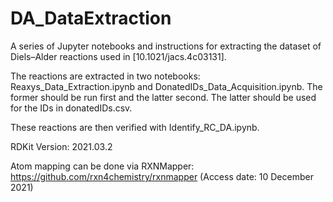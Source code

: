 # DA_DataExtraction
A series of Jupyter notebooks and instructions for extracting the dataset of Diels–Alder reactions used in [10.1021/jacs.4c03131].

The reactions are extracted in two notebooks: Reaxys_Data_Extraction.ipynb and DonatedIDs_Data_Acquisition.ipynb. The former should be run first and the latter second. The latter should be used for the IDs in donatedIDs.csv.

These reactions are then verified with Identify_RC_DA.ipynb. 

RDKit Version: 2021.03.2

Atom mapping can be done via RXNMapper: https://github.com/rxn4chemistry/rxnmapper (Access date: 10 December 2021)



